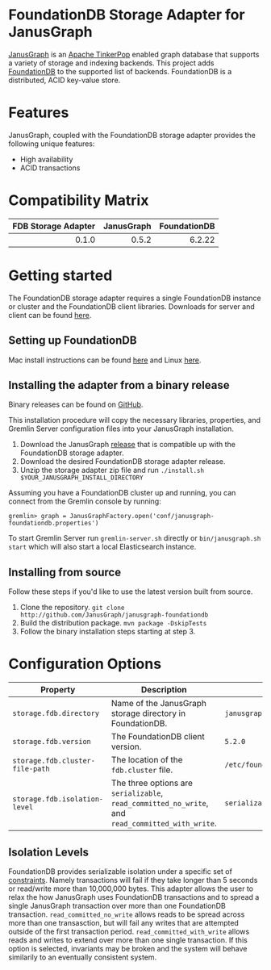 # FoundationDB Storage Adapter for JanusGraph

[JanusGraph](http://janusgraph.org) is an [Apache TinkerPop](http://tinkerpop.apache.org) enabled graph database that supports a variety of storage and indexing backends. This project adds [FoundationDB](http://foundationdb.org) to the supported list of backends. FoundationDB is a distributed, ACID key-value store.

# Features

JanusGraph, coupled with the FoundationDB storage adapter provides the following unique features:

* High availability
* ACID transactions

# Compatibility Matrix

|FDB Storage Adapter|JanusGraph|FoundationDB|
|-:|-:|-:|
|0.1.0|0.5.2|6.2.22|

# Getting started

The FoundationDB storage adapter requires a single FoundationDB instance or cluster and the FoundationDB client libraries. Downloads for server and client can be found [here](https://apple.github.io/foundationdb/downloads.html).

## Setting up FoundationDB

Mac install instructions can be found [here](https://apple.github.io/foundationdb/getting-started-mac.html) and Linux [here](https://apple.github.io/foundationdb/getting-started-linux.html).

## Installing the adapter from a binary release
Binary releases can be found on [GitHub](http://github.com/JanusGraph/janusgraph-foundationdb/releases).

This installation procedure will copy the necessary libraries, properties, and Gremlin Server configuration files into your JanusGraph installation.

1. Download the JanusGraph [release](https://github.com/JanusGraph/janusgraph/releases) that is compatible up with the FoundationDB storage adapter.
2. Download the desired FoundationDB storage adapter release.
3. Unzip the storage adapter zip file and run `./install.sh $YOUR_JANUSGRAPH_INSTALL_DIRECTORY`

Assuming you have a FoundationDB cluster up and running, you can connect from the Gremlin console by running:

`gremlin> graph = JanusGraphFactory.open('conf/janusgraph-foundationdb.properties')`

To start Gremlin Server run `gremlin-server.sh` directly or `bin/janusgraph.sh start` which will also start a local Elasticsearch instance.

## Installing from source

Follow these steps if you'd like to use the latest version built from source.
1. Clone the repository.
    `git clone http://github.com/JanusGraph/janusgraph-foundationdb`
2. Build the distribution package.
    `mvn package -DskipTests`
3. Follow the binary installation steps starting at step 3.

# Configuration Options

|Property|Description|Default|
|-|-|-|
|`storage.fdb.directory`|Name of the JanusGraph storage directory in FoundationDB.|`janusgraph`|
|`storage.fdb.version`|The FoundationDB client version.|`5.2.0`|
|`storage.fdb.cluster-file-path`|The location of the `fdb.cluster` file.|`/etc/foundationdb/fdb.cluster`|
|`storage.fdb.isolation-level`|The three options are `serializable`, `read_committed_no_write`, and `read_committed_with_write`.|`serializable`|

## Isolation Levels
FoundationDB provides serializable isolation under a specific set of [constraints](https://apple.github.io/foundationdb/known-limitations.html#current-limitations). Namely transactions will fail if they take longer than 5 seconds or read/write more than 10,000,000 bytes. This adapter allows the user to relax the how JanusGraph uses FoundationDB transactions and to spread a single JanusGraph transaction over more than one FoundationDB transaction. `read_committed_no_write` allows reads to be spread across more than one transasction, but will fail any writes that are attempted outside of the first transaction period. `read_committed_with_write` allows reads and writes to extend over more than one single transaction. If this option is selected, invariants may be broken and the system will behave similarily to an eventually consistent system.